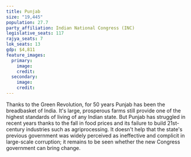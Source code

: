 ```yaml
---
title: Punjab
size: "19,445"
population: 27.7
party_affiliation: Indian National Congress (INC)
legislative_seats: 117
rajya_seats: 7
lok_seats: 13
gdp: $4,811
feature_images:
  primary:
    image: 
    credit: 
  secondary:
    image: 
    credit: 
---
```


Thanks to the Green Revolution, for 50 years Punjab has been the breadbasket of India. It's large, prosperous farms still provide one of the highest standards of living of any Indian state. But Punjab has struggled in recent years thanks to the fall in food prices and its failure to build 21st-century industries such as agriprocessing. It doesn't help that the state's previous government was widely perceived as ineffective and complicit in large-scale corruption; it remains to be seen whether the new Congress government can bring change.
